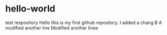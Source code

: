 # hello-world
test respository
Hello this is my first github repository. 
I added a chang
B
A
modified another line
Modified another linee
